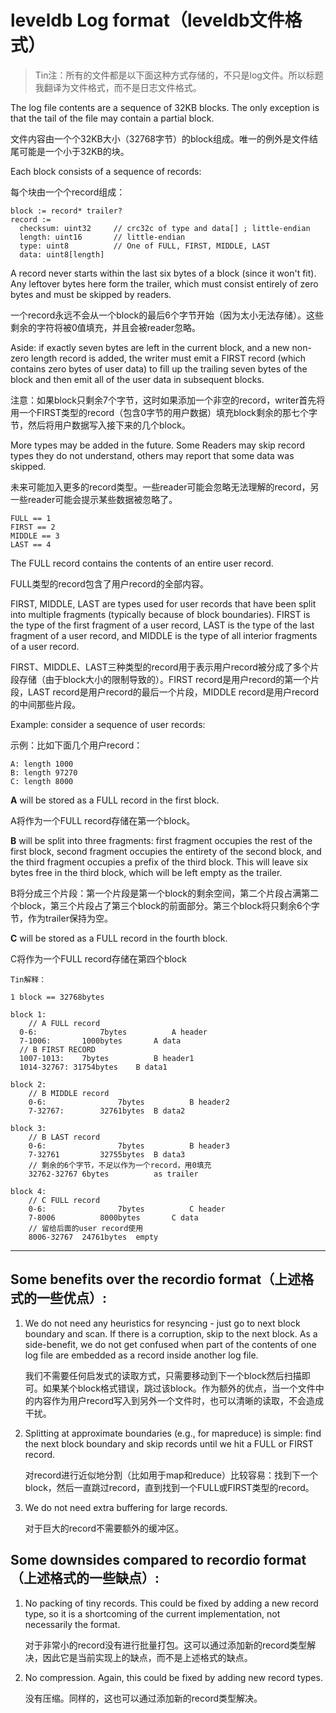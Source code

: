 leveldb Log format（leveldb文件格式）
==================
> Tin注：所有的文件都是以下面这种方式存储的，不只是log文件。所以标题我翻译为文件格式，而不是日志文件格式。

The log file contents are a sequence of 32KB blocks.  The only exception is that
the tail of the file may contain a partial block.

文件内容由一个个32KB大小（32768字节）的block组成。唯一的例外是文件结尾可能是一个小于32KB的块。

Each block consists of a sequence of records:

每个块由一个个record组成：

    block := record* trailer?
    record :=
      checksum: uint32     // crc32c of type and data[] ; little-endian
      length: uint16       // little-endian
      type: uint8          // One of FULL, FIRST, MIDDLE, LAST
      data: uint8[length]

A record never starts within the last six bytes of a block (since it won't fit).
Any leftover bytes here form the trailer, which must consist entirely of zero
bytes and must be skipped by readers.

一个record永远不会从一个block的最后6个字节开始（因为太小无法存储）。这些剩余的字符将被0值填充，并且会被reader忽略。

Aside: if exactly seven bytes are left in the current block, and a new non-zero
length record is added, the writer must emit a FIRST record (which contains zero
bytes of user data) to fill up the trailing seven bytes of the block and then
emit all of the user data in subsequent blocks.

注意：如果block只剩余7个字节，这时如果添加一个非空的record，writer首先将用一个FIRST类型的record（包含0字节的用户数据）填充block剩余的那七个字节，然后将用户数据写入接下来的几个block。

More types may be added in the future.  Some Readers may skip record types they
do not understand, others may report that some data was skipped.

未来可能加入更多的record类型。一些reader可能会忽略无法理解的record，另一些reader可能会提示某些数据被忽略了。

    FULL == 1
    FIRST == 2
    MIDDLE == 3
    LAST == 4

The FULL record contains the contents of an entire user record.

FULL类型的record包含了用户record的全部内容。

FIRST, MIDDLE, LAST are types used for user records that have been split into
multiple fragments (typically because of block boundaries).  FIRST is the type
of the first fragment of a user record, LAST is the type of the last fragment of
a user record, and MIDDLE is the type of all interior fragments of a user
record.

FIRST、MIDDLE、LAST三种类型的record用于表示用户record被分成了多个片段存储（由于block大小的限制导致的）。FIRST record是用户record的第一个片段，LAST record是用户record的最后一个片段，MIDDLE record是用户record的中间那些片段。

Example: consider a sequence of user records:

示例：比如下面几个用户record：

    A: length 1000
    B: length 97270
    C: length 8000

**A** will be stored as a FULL record in the first block.

A将作为一个FULL record存储在第一个block。

**B** will be split into three fragments: first fragment occupies the rest of
the first block, second fragment occupies the entirety of the second block, and
the third fragment occupies a prefix of the third block.  This will leave six
bytes free in the third block, which will be left empty as the trailer.

B将分成三个片段：第一个片段是第一个block的剩余空间，第二个片段占满第二个block，第三个片段占了第三个block的前面部分。第三个block将只剩余6个字节，作为trailer保持为空。

**C** will be stored as a FULL record in the fourth block.

C将作为一个FULL record存储在第四个block

```
Tin解释：

1 block == 32768bytes

block 1:
	// A FULL record
  0-6: 				7bytes			A header
  7-1006: 		1000bytes		A data
  // B FIRST RECORD
  1007-1013: 	7bytes			B header1
  1014-32767: 31754bytes	B data1 

block 2:
	// B MIDDLE record
	0-6:				7bytes			B header2
	7-32767:		32761bytes	B data2

block 3:
	// B LAST record
	0-6:				7bytes			B header3
	7-32761			32755bytes	B data3
	// 剩余的6个字节，不足以作为一个record，用0填充
	32762-32767	6bytes			as trailer

block 4:
	// C FULL record
	0-6:				7bytes			C header
	7-8006			8000bytes		C data
	// 留给后面的user record使用
	8006-32767	24761bytes  empty
```





----

## Some benefits over the recordio format（上述格式的一些优点）:

1. We do not need any heuristics for resyncing - just go to next block boundary
   and scan.  If there is a corruption, skip to the next block.  As a
   side-benefit, we do not get confused when part of the contents of one log
   file are embedded as a record inside another log file.

   我们不需要任何启发式的读取方式，只需要移动到下一个block然后扫描即可。如果某个block格式错误，跳过该block。作为额外的优点，当一个文件中的内容作为用户record写入到另外一个文件时，也可以清晰的读取，不会造成干扰。
   
2. Splitting at approximate boundaries (e.g., for mapreduce) is simple: find the
   next block boundary and skip records until we hit a FULL or FIRST record.

   对record进行近似地分割（比如用于map和reduce）比较容易：找到下一个block，然后一直跳过record，直到找到一个FULL或FIRST类型的record。

3. We do not need extra buffering for large records.

   对于巨大的record不需要额外的缓冲区。

## Some downsides compared to recordio format（上述格式的一些缺点）:

1. No packing of tiny records.  This could be fixed by adding a new record type,
   so it is a shortcoming of the current implementation, not necessarily the
   format.

   对于非常小的record没有进行批量打包。这可以通过添加新的record类型解决，因此它是当前实现上的缺点，而不是上述格式的缺点。
   
2. No compression.  Again, this could be fixed by adding new record types.

   没有压缩。同样的，这也可以通过添加新的record类型解决。
